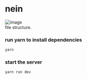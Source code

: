 # nein
![image](https://github.com/tpSpace/task_manager_be/assets/96167875/64ada068-bf61-480b-9222-6e94a9b8bb55)
<br />
file structure.

### run yarn to install dependencies
```bash
yarn
```
### start the server
```bash
yarn run dev
```

